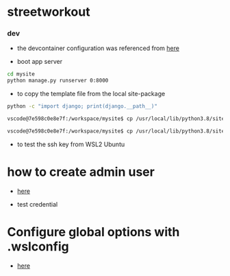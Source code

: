 # streetworkout

### dev
* the devcontainer configuration was referenced from [here](https://github.com/microsoft/vscode-dev-containers/tree/v0.109.0/containers/python-3-postgres)

* boot app server 
```bash
cd mysite
python manage.py runserver 0:8000
```

* to copy the template file from the local site-package
```bash
python -c "import django; print(django.__path__)"

vscode@7e598c0e8e7f:/workspace/mysite$ cp /usr/local/lib/python3.8/site-packages/django/contrib/admin/templates/admin/base_site.html templates/admin/

vscode@7e598c0e8e7f:/workspace/mysite$ cp /usr/local/lib/python3.8/site-packages/django/contrib/admin/templates/admin/index.html templates/admin/
```

* to test the ssh key from WSL2 Ubuntu

# how to create admin user
* [here](https://docs.djangoproject.com/en/3.0/intro/tutorial02/#introducing-the-django-admin)

* test credential 

# Configure global options with .wslconfig
* [here](https://docs.microsoft.com/en-us/windows/wsl/wsl-config#configure-global-options-with-wslconfig)